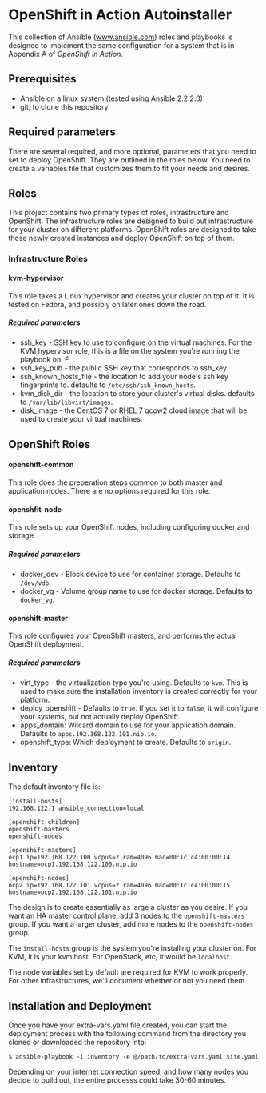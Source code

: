 # OpenShift in Action Autoinstaller

This collection of Ansible (www.ansible.com) roles and playbooks is designed to implement the same configuration for a system that is in Appendix A of _OpenShift in Action_.

## Prerequisites

* Ansible on a linux system (tested using Ansible 2.2.2.0)
* git, to clone this repository

## Required parameters

There are several required, and more optional, parameters that you need to set to deploy OpenShift. They are outlined in the roles below. You need to create a variables file that customizes them to fit your needs and desires.

## Roles

This project contains two primary types of roles, intrastructure and OpenShift. The infrastructure roles are designed to build out infrastructure for your cluster on different platforms. OpenShift roles are designed to take those newly created instances and deploy OpenShift on top of them.

### Infrastructure Roles

#### kvm-hypervisor

This role takes a Linux hypervisor and creates your cluster on top of it. It is tested on Fedora, and possibly on later ones down the road.

##### Required parameters

* ssh_key - SSH key to use to configure on the virtual machines. For the KVM hypervisor role, this is a file on the system you're running the playbook on. F
* ssh_key_pub - the public SSH key that corresponds to ssh_key
* ssh_known_hosts_file - the location to add your node's ssh key fingerprints to. defaults to `/etc/ssh/ssh_known_hosts`.
* kvm_disk_dir - the location to store your cluster's virtual disks. defaults to `/var/lib/libvirt/images`.
* disk_image - the CentOS 7 or RHEL 7 qcow2 cloud image that will be used to create your virtual machines.

## OpenShift Roles

#### openshift-common

This role does the preperation steps common to both master and application nodes. There are no options required for this role.

#### openshfit-node

This role sets up your OpenShift nodes, including configuring docker and storage.

##### Required parameters

* docker_dev - Block device to use for container storage. Defaults to `/dev/vdb`.
* docker_vg - Volume group name to use for docker storage. Defaults to `docker_vg`.

#### openshift-master

This role configures your OpenShift masters, and performs the actual OpenShift deployment.

##### Required parameters

* virt_type - the virtualization type you're using. Defaults to `kvm`. This is used to make sure the installation inventory is created correctly for your platform.
* deploy_openshift - Defaults to `true`. If you set it to `false`, it will configure your systems, but not actually deploy OpenShift.
* apps_domain: Wilcard domain to use for your application domain. Defaults to `apps.192.168.122.101.nip.io`.
* openshift_type: Which deployment to create. Defaults to `origin`.

## Inventory

The default inventory file is:

```
[install-hosts]
192.168.122.1 ansible_connection=local

[openshift:children]
openshift-masters
openshift-nodes

[openshift-masters]
ocp1 ip=192.168.122.100 vcpus=2 ram=4096 mac=00:1c:c4:00:00:14 hostname=ocp1.192.168.122.100.nip.io

[openshift-nodes]
ocp2 ip=192.168.122.101 vcpus=2 ram=4096 mac=00:1c:c4:00:00:15 hostname=ocp2.192.168.122.101.nip.io
```

The design is to create essentially as large a cluster as you desire. If you want an HA master control plane, add 3 nodes to the `openshift-masters` group. If you want a larger cluster, add more nodes to the `openshift-nodes` group.

The `install-hosts` group is the system you're installing your cluster on. For KVM, it is your kvm host. For OpenStack, etc, it would be `localhost`.

The node variables set by default are required for KVM to work properly. For other infrastructures, we'll document whether or not you need them.

## Installation and Deployment

Once you have your extra-vars.yaml file created, you can start the deployment process with the following command from the directory you cloned or downloaded the repository into:

```
$ ansible-playbook -i inventory -e @/path/to/extra-vars.yaml site.yaml
```

Depending on your internet connection speed, and how many nodes you decide to build out, the entire processs could take 30-60 minutes.
